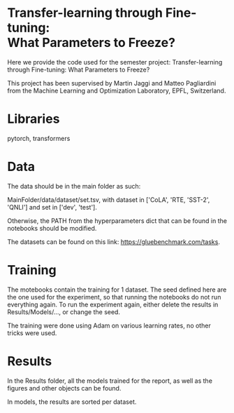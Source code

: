 # Transfer-learning through Fine-tuning:<br/> What Parameters to Freeze?

Here we provide the code used for the semester project: Transfer-learning through Fine-tuning: What Parameters to Freeze?

This project has been supervised by Martin Jaggi and Matteo Pagliardini from the Machine Learning and Optimization Laboratory, EPFL, Switzerland.

Libraries
=========

pytorch, transformers

Data
====

The data should be in the main folder as such:

MainFolder/data/dataset/set.tsv, with dataset in ['CoLA', 'RTE, 'SST-2', 'QNLI'] and set in ['dev', 'test'].
          
Otherwise, the PATH from the hyperparameters dict that can be found in the notebooks should be modified.

The datasets can be found on this link: https://gluebenchmark.com/tasks.

Training
========

The motebooks contain the training for 1 dataset. The seed defined here are the one used for the experiment, so that running the notebooks do not run everything again.
To run the experiment again, either delete the results in Results/Models/..., or change the seed.

The training were done using Adam on various learning rates, no other tricks were used.

Results
=======

In the Results folder, all the models trained for the report, as well as the figures and other objects can be found.

In models, the results are sorted per dataset.
